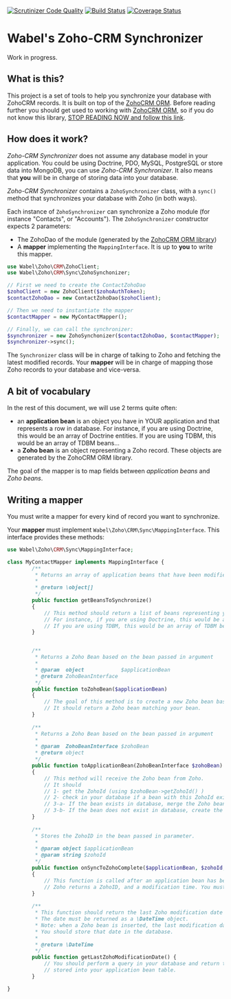 [![Scrutinizer Code Quality](https://scrutinizer-ci.com/g/Wabel/zoho-crm-sync/badges/quality-score.png?b=1.0)](https://scrutinizer-ci.com/g/Wabel/zoho-crm-sync/?branch=1.0)
[![Build Status](https://travis-ci.org/Wabel/zoho-crm-sync.svg?branch=1.0)](https://travis-ci.org/Wabel/zoho-crm-sync)
[![Coverage Status](https://coveralls.io/repos/Wabel/zoho-crm-sync/badge.svg?branch=1.0)](https://coveralls.io/r/Wabel/zoho-crm-sync?branch=1.0)

Wabel's Zoho-CRM Synchronizer
=============================

Work in progress.

What is this?
-------------

This project is a set of tools to help you synchronize your database with
ZohoCRM records.
It is built on top of the [ZohoCRM ORM](https://github.com/Wabel/zoho-crm-orm).
Before reading further you should get used to working with [ZohoCRM ORM](https://github.com/Wabel/zoho-crm-orm),
so if you do not know this library, [STOP READING NOW and follow this link](https://github.com/Wabel/zoho-crm-orm).

How does it work?
-----------------

*Zoho-CRM Synchronizer* does not assume any database model in your application. You could be using Doctrine, PDO,
MySQL, PostgreSQL or store data into MongoDB, you can use *Zoho-CRM Synchronizer*. It also means that **you** will
be in charge of storing data into your database.

*Zoho-CRM Synchronizer* contains a `ZohoSynchronizer` class, with a `sync()` method that synchronizes your database
with Zoho (in both ways).

Each instance of `ZohoSynchronizer` can synchronize a Zoho module (for instance "Contacts", or "Accounts").
The `ZohoSynchronizer` constructor expects 2 parameters:

- The ZohoDao of the module (generated by the [ZohoCRM ORM library](https://github.com/Wabel/zoho-crm-orm))
- A **mapper** implementing the `MappingInterface`. It is up to **you** to write this mapper.

```php
use Wabel\Zoho\CRM\ZohoClient;
use Wabel\Zoho\CRM\Sync\ZohoSynchonizer;

// First we need to create the ContactZohoDao
$zohoClient = new ZohoClient($zohoAuthToken);
$contactZohoDao = new ContactZohoDao($zohoClient);

// Then we need to instantiate the mapper
$contactMapper = new MyContactMapper();

// Finally, we can call the synchronizer:
$synchronizer = new ZohoSynchonizer($contactZohoDao, $contactMapper);
$synchronizer->sync();
```

The `Synchronizer` class will be in charge of talking to Zoho and fetching the latest modified records.
Your **mapper** will be in charge of mapping those Zoho records to your database and vice-versa. 

A bit of vocabulary
-------------------

In the rest of this document, we will use 2 terms quite often:

- an **application bean** is an object you have in YOUR application and that represents a row in database.
  For instance, if you are using Doctrine, this would be an array of Doctrine entities. If you are using TDBM, this 
  would be an array of TDBM beans...
- a **Zoho bean** is an object representing a Zoho record. These objects are generated by the ZohoCRM ORM library. 

The goal of the mapper is to map fields between *application beans* and *Zoho beans*.

Writing a mapper
----------------

You must write a mapper for every kind of record you want to synchronize.

Your **mapper** must implement `Wabel\Zoho\CRM\Sync\MappingInterface`.
This interface provides these methods:

```php
use Wabel\Zoho\CRM\Sync\MappingInterface;

class MyContactMapper implements MappingInterface {
        /**
         * Returns an array of application beans that have been modified since the last synchronisation with Zoho.
         *
         * @return \object[]
         */
        public function getBeansToSynchronize()
        {
            // This method should return a list of beans representing your database rows.
            // For instance, if you are using Doctrine, this would be an array of Doctrine entities.
            // If you are using TDBM, this would be an array of TDBM beans...
        }


        /**
         * Returns a Zoho Bean based on the bean passed in argument
         *
         * @param  object            $applicationBean
         * @return ZohoBeanInterface
         */
        public function toZohoBean($applicationBean)
        {
            // The goal of this method is to create a new Zoho bean based on the application bean passed in parameter.
            // It should return a Zoho bean matching your bean.
        }
    
        /**
         * Returns a Zoho Bean based on the bean passed in argument
         *
         * @param  ZohoBeanInterface $zohoBean
         * @return object
         */
        public function toApplicationBean(ZohoBeanInterface $zohoBean)
        {
            // This method will receive the Zoho bean from Zoho.
            // It should
            // 1- get the ZohoId (using $zohoBean->getZohoId() )
            // 2- check in your database if a bean with this ZohoId exists or not
            // 3-a- If the bean exists in database, merge the Zoho bean into the application bean
            // 3-b- If the bean does not exist in database, create the application bean from the Zoho bean
        }
    
        /**
         * Stores the ZohoID in the bean passed in parameter.
         *
         * @param object $applicationBean
         * @param string $zohoId
         */
        public function onSyncToZohoComplete($applicationBean, $zohoId, \DateTime $date)
        {
            // This function is called after an application bean has been stored into Zoho.
            // Zoho returns a ZohoID, and a modification time. You must store both information in the application bean.
        }
    
        /**
         * This function should return the last Zoho modification date of a record saved in YOUR database.
         * The date must be returned as a \DateTime object.
         * Note: when a Zoho bean is inserted, the last modification date is passed to the `onSyncToZohoComplete`.
         * You should store that date in the database.
         *
         * @return \DateTime
         */
        public function getLastZohoModificationDate() {
            // You should perform a query in your database and return the "max" modification date
            // stored into your application bean table.
        }

}
```
